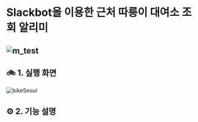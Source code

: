 # Slackbot을 이용한 근처 따릉이 대여소 조회 알리미
## ![m_test](https://user-images.githubusercontent.com/10703294/206849104-abbc8f85-5410-49f6-9535-28383a9610fe.png)
## 🚲 1. 실행 화면
![bikeSeoul](https://user-images.githubusercontent.com/10703294/206843948-bc91f91e-2a74-4254-ba6a-49b33905f4cd.gif)

## ⚙︎ 2. 기능 설명

